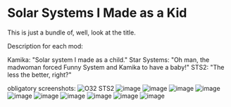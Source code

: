 # Solar Systems I Made as a Kid
 This is just a bundle of, well, look at the title.
 
 Description for each mod:
 
 Kamika: "Solar system I made as a child."
 Star Systems: "Oh man, the madwoman forced Funny System and Kamika to have a baby!"
 STS2: "The less the better, right?"

obligatory screenshots:
![O32 STS2](https://user-images.githubusercontent.com/87882655/203621832-959da6d2-7bd4-42e0-9a16-18c6bfe339fc.png)
![image](https://user-images.githubusercontent.com/87882655/198854514-c8b7ef6e-c722-4de8-8fa4-1e187243066e.png)
![image](https://user-images.githubusercontent.com/87882655/198854539-9172469f-ca5e-407d-acac-09585be33a56.png)
![image](https://user-images.githubusercontent.com/87882655/198854657-333c1f7a-5bd3-4ecb-8305-83296f486078.png)
![image](https://user-images.githubusercontent.com/87882655/198854701-9ca5e74d-ef2b-43b6-8d07-9dc13d0de18d.png)
![image](https://user-images.githubusercontent.com/87882655/198854754-cc773c24-4207-49a4-8328-ac44d9f01ab3.png)
![image](https://user-images.githubusercontent.com/87882655/201500947-1e226aa3-69cc-4f82-8d7b-7624989cd519.png)
![image](https://user-images.githubusercontent.com/87882655/201500959-f0e18b9d-a54e-4147-a017-ed3f4ec84199.png)
![image](https://user-images.githubusercontent.com/87882655/201500969-50c7a1bd-4444-4ddd-8b22-9c884d042772.png)
![image](https://user-images.githubusercontent.com/87882655/201500940-b790658f-557b-4b8b-aeaa-4ba31b8d30f5.png)
![image](https://user-images.githubusercontent.com/87882655/201500954-d97314b4-5df9-4469-b4c2-bab79c49f153.png)
